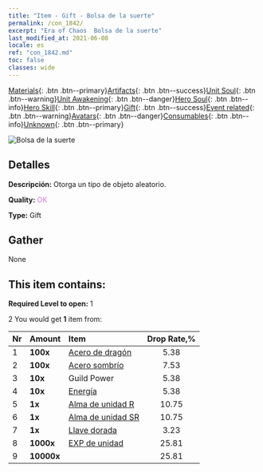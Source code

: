 ```yaml
---
title: "Item - Gift - Bolsa de la suerte"
permalink: /con_1842/
excerpt: "Era of Chaos  Bolsa de la suerte"
last_modified_at: 2021-06-08
locale: es
ref: "con_1842.md"
toc: false
classes: wide
---
```

 [Materials](/ItemsES/){: .btn .btn--primary}[Artifacts](/ItemsES/Artifacts/){: .btn .btn--success}[Unit Soul](/ItemsES/UnitSoul/){: .btn .btn--warning}[Unit Awakening](/ItemsES/UnitAwakening/){: .btn .btn--danger}[Hero Soul](/ItemsES/HeroSoul/){: .btn .btn--info}[Hero Skill](/ItemsES/HeroSkill/){: .btn .btn--primary}[Gift](/ItemsES/Gift/){: .btn .btn--success}[Event related](/ItemsES/Events/){: .btn .btn--warning}[Avatars](/ItemsES/Avatars/){: .btn .btn--danger}[Consumables](/ItemsES/Consumables/){: .btn .btn--info}[Unknown](/ItemsES/Unknown/){: .btn .btn--primary}

 ![Bolsa de la suerte](/images/t/i_907314.png)

## Detalles
 **Descripción:** Otorga un tipo de objeto aleatorio.

 **Quality:** <span style="color: #DA70D6">OK</span>

 **Type:** Gift

## Gather

  None

## This item contains:

 **Required Level to open:** 1

 2 You would get **1** item  from:

  | Nr | Amount |     Item    | Drop Rate,% |
  |:---|:-------|:------------|:---------:|
  | 1 |  **100x** | [Acero de dragón](/ItemsES/con_880/) | 5.38 | 
  | 2 |  **100x** | [Acero sombrío](/ItemsES/con_881/) | 7.53 | 
  | 3 |  **10x** | Guild Power | 5.38 | 
  | 4 |  **10x** | [Energía](/ItemsES/con_900/) | 5.38 | 
  | 5 |  **1x** | [Alma de unidad R](/ItemsES/con_533/) | 10.75 | 
  | 6 |  **1x** | [Alma de unidad SR](/ItemsES/con_534/) | 10.75 | 
  | 7 |  **1x** | [Llave dorada](/ItemsES/con_783/) | 3.23 | 
  | 8 |  **1000x** | [EXP de unidad](/ItemsES/con_902/) | 25.81 | 
  | 9 |  **10000x** | <i class="fas fa-coins"/> | 25.81 | 
